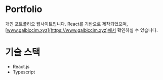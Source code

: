 # Portfolio

개인 포트폴리오 웹사이트입니다.
React를 기반으로 제작되었으며, [www.galbiccim.xyz](https://www.galbiccim.xyz)에서 확인하실 수 있습니다.

# 기술 스택

-  React.js
-  Typescript
